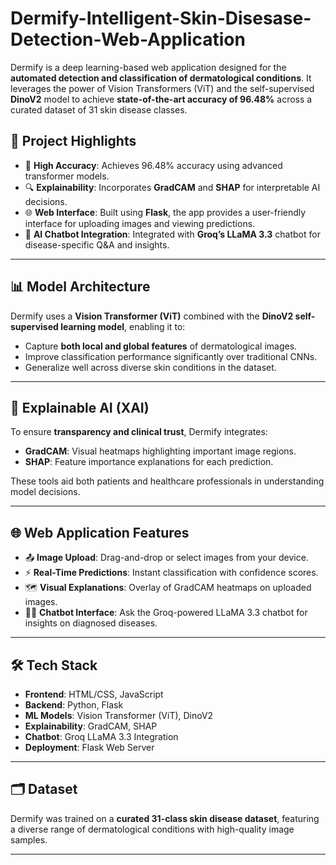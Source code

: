 # Dermify-Intelligent-Skin-Disesase-Detection-Web-Application

Dermify is a deep learning-based web application designed for the **automated detection and classification of dermatological conditions**. It leverages the power of Vision Transformers (ViT) and the self-supervised **DinoV2** model to achieve **state-of-the-art accuracy of 96.48%** across a curated dataset of 31 skin disease classes.

## 🧠 Project Highlights

* 🚀 **High Accuracy**: Achieves 96.48% accuracy using advanced transformer models.
* 🔍 **Explainability**: Incorporates **GradCAM** and **SHAP** for interpretable AI decisions.
* 🌐 **Web Interface**: Built using **Flask**, the app provides a user-friendly interface for uploading images and viewing predictions.
* 💬 **AI Chatbot Integration**: Integrated with **Groq’s LLaMA 3.3** chatbot for disease-specific Q\&A and insights.

---

## 📊 Model Architecture

Dermify uses a **Vision Transformer (ViT)** combined with the **DinoV2 self-supervised learning model**, enabling it to:

* Capture **both local and global features** of dermatological images.
* Improve classification performance significantly over traditional CNNs.
* Generalize well across diverse skin conditions in the dataset.

---

## 🔎 Explainable AI (XAI)

To ensure **transparency and clinical trust**, Dermify integrates:

* **GradCAM**: Visual heatmaps highlighting important image regions.
* **SHAP**: Feature importance explanations for each prediction.

These tools aid both patients and healthcare professionals in understanding model decisions.

---

## 🌐 Web Application Features

* 📤 **Image Upload**: Drag-and-drop or select images from your device.
* ⚡ **Real-Time Predictions**: Instant classification with confidence scores.
* 🗺️ **Visual Explanations**: Overlay of GradCAM heatmaps on uploaded images.
* 🧑‍⚕️ **Chatbot Interface**: Ask the Groq-powered LLaMA 3.3 chatbot for insights on diagnosed diseases.

---

## 🛠️ Tech Stack

* **Frontend**: HTML/CSS, JavaScript
* **Backend**: Python, Flask
* **ML Models**: Vision Transformer (ViT), DinoV2
* **Explainability**: GradCAM, SHAP
* **Chatbot**: Groq LLaMA 3.3 Integration
* **Deployment**: Flask Web Server

---

## 🗂️ Dataset

Dermify was trained on a **curated 31-class skin disease dataset**, featuring a diverse range of dermatological conditions with high-quality image samples.

---

